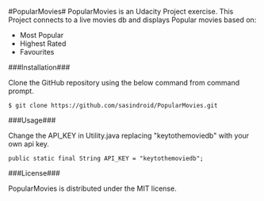 #PopularMovies#
PopularMovies is an Udacity Project exercise. This Project connects to a live movies db and displays Popular movies based on: 
- Most Popular 
- Highest Rated 
- Favourites

###Installation###

Clone the GitHub repository using the below command from command prompt.

`$ git clone https://github.com/sasindroid/PopularMovies.git`

###Usage###

Change the API_KEY in Utility.java replacing "keytothemoviedb" with your own api key.

`public static final String API_KEY = "keytothemoviedb";`

###License###

PopularMovies is distributed under the MIT license.
